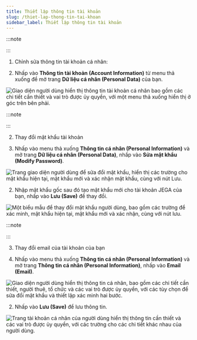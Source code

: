```yaml
---
title: Thiết lập thông tin tài khoản
slug: /thiet-lap-thong-tin-tai-khoan
sidebar_label: Thiết lập thông tin tài khoản
---
```


:::note

:::

1. Chỉnh sửa thông tin tài khoản cá nhân:

1. Nhấp vào **Thông tin tài khoản (Account Information)** từ menu thả xuống để mở trang **Dữ liệu cá nhân (Personal Data)** của bạn.

![Giao diện người dùng hiển thị thông tin tài khoản cá nhân bao gồm các chi tiết cần thiết và vai trò được ủy quyền, với một menu thả xuống hiển thị ở góc trên bên phải.](https://storage.googleapis.com/jegavn_kb/image_jegavn/5.1.png)

:::note

:::

2. Thay đổi mật khẩu tài khoản

1. Nhấp vào menu thả xuống **Thông tin cá nhân (Personal Information)** và mở trang **Dữ liệu cá nhân (Personal Data)**, nhấp vào **Sửa mật khẩu (Modify Password)**.

![Trang giao diện người dùng để sửa đổi mật khẩu, hiển thị các trường cho mật khẩu hiện tại, mật khẩu mới và xác nhận mật khẩu, cùng với nút Lưu.](https://storage.googleapis.com/jegavn_kb/image_jegavn/5.2.png)

2. Nhập mật khẩu gốc sau đó tạo mật khẩu mới cho tài khoản JEGA của bạn, nhấp vào **Lưu (Save)** để thay đổi.

![Một biểu mẫu để thay đổi mật khẩu người dùng, bao gồm các trường để xác minh, mật khẩu hiện tại, mật khẩu mới và xác nhận, cùng với nút lưu.](https://storage.googleapis.com/jegavn_kb/image_jegavn/5.3.png)

:::note

:::

3. Thay đổi email của tài khoản của bạn

1. Nhấp vào menu thả xuống **Thông tin cá nhân (Personal Information)** và mở trang **Thông tin cá nhân (Personal Information)**, nhấp vào **Email (Email)**.

![Giao diện người dùng hiển thị thông tin cá nhân, bao gồm các chi tiết cần thiết, người thuê, tổ chức và các vai trò được ủy quyền, với các tùy chọn để sửa đổi mật khẩu và thiết lập xác minh hai bước.](https://storage.googleapis.com/jegavn_kb/image_jegavn/5.4.png)

2. Nhấp vào **Lưu (Save)** để lưu thông tin.

![Trang tài khoản cá nhân của người dùng hiển thị thông tin cần thiết và các vai trò được ủy quyền, với các trường cho các chi tiết khác nhau của người dùng.](https://storage.googleapis.com/jegavn_kb/image_jegavn/5.5.png)